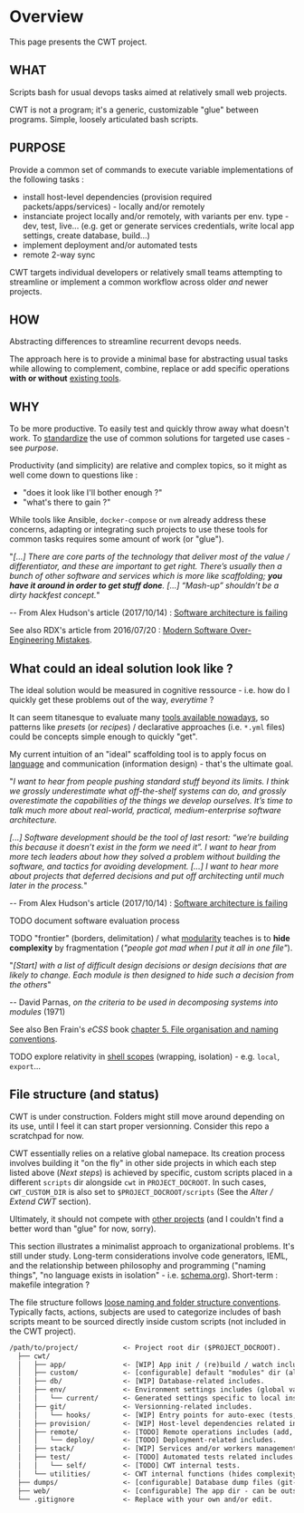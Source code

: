# Overview

This page presents the CWT project.

## WHAT

Scripts bash for usual devops tasks aimed at relatively small web projects.

CWT is not a program; it's a generic, customizable "glue" between programs. Simple, loosely articulated bash scripts.

## PURPOSE

Provide a common set of commands to execute variable implementations of the following tasks :

- install host-level dependencies (provision required packets/apps/services) - locally and/or remotely
- instanciate project locally and/or remotely, with variants per env. type - dev, test, live... (e.g. get or generate services credentials, write local app settings, create database, build...)
- implement deployment and/or automated tests
- remote 2-way sync

CWT targets individual developers or relatively small teams attempting to streamline or implement a common workflow across older *and* newer projects.

## HOW

Abstracting differences to streamline recurrent devops needs.

The approach here is to provide a minimal base for abstracting usual tasks while allowing to complement, combine, replace or add specific operations **with or without** [existing tools](https://paulmicha.github.io/common-web-tools/about/tools-considerations.html).

## WHY

To be more productive. To easily test and quickly throw away what doesn't work. To [standardize](https://imgs.xkcd.com/comics/standards.png) the use of common solutions for targeted use cases - see *purpose*.

Productivity (and simplicity) are relative and complex topics, so it might as well come down to questions like :

- "does it look like I'll bother enough ?"
- "what's there to gain ?"

While tools like Ansible, `docker-compose` or `nvm` already address these concerns, adapting or integrating such projects to use these tools for common tasks requires some amount of work (or "glue").

"*[...] There are core parts of the technology that deliver most of the value / differentiator, and these are important to get right. There’s usually then a bunch of other software and services which is more like scaffolding; **you have it around in order to get stuff done**.*
*[...] “Mash-up” shouldn’t be a dirty hackfest concept.*"

-- From Alex Hudson's article (2017/10/14) : [Software architecture is failing](https://www.alexhudson.com/2017/10/14/software-architecture-failing/)

See also RDX's article from 2016/07/20 : [Modern Software Over-Engineering Mistakes](https://medium.com/@rdsubhas/10-modern-software-engineering-mistakes-bc67fbef4fc8).

## What could an ideal solution look like ?

The ideal solution would be measured in cognitive ressource - i.e. how do I quickly get these problems out of the way, *everytime* ?

It can seem titanesque to evaluate many [tools available nowadays](https://paulmicha.github.io/common-web-tools/about/tools-considerations.html), so patterns like *presets* (or *recipes*) / declarative approaches (i.e. `*.yml` files) could be concepts simple enough to quickly "get".

My current intuition of an "ideal" scaffolding tool is to apply focus on [language](https://pierrelevyblog.com/2017/10/06/the-next-platform) and communication (information design) - that's the ultimate goal.

"*I want to hear from people pushing standard stuff beyond its limits. I think we grossly underestimate what off-the-shelf systems can do, and grossly overestimate the capabilities of the things we develop ourselves. It’s time to talk much more about real-world, practical, medium-enterprise software architecture.*

*[...] Software development should be the tool of last resort: “we’re building this because it doesn’t exist in the form we need it”. I want to hear from more tech leaders about how they solved a problem without building the software, and tactics for avoiding development. [...] I want to hear more about projects that deferred decisions and put off architecting until much later in the process.*"

-- From Alex Hudson's article (2017/10/14) : [Software architecture is failing](https://www.alexhudson.com/2017/10/14/software-architecture-failing/)

TODO document software evaluation process

TODO "frontier" (borders, delimitation) / what [modularity](https://www.youtube.com/watch?v=vypCsVm5z28) teaches is to **hide complexity** by fragmentation (*"people got mad when I put it all in one file"*).

"*[Start] with a list of difficult design decisions or design decisions that are likely to change. Each module is then designed to hide such a decision from the others*"

-- David Parnas, *on the criteria to be used in decomposing systems into modules* (1971)

See also Ben Frain's *eCSS* book [chapter 5. File organisation and naming conventions](http://ecss.io/chapter5.html).

TODO explore relativity in [shell scopes](http://wiki.bash-hackers.org/scripting/processtree) (wrapping, isolation) - e.g. `local`, `export`...

## File structure (and status)

CWT is under construction. Folders might still move around depending on its use, until I feel it can start proper versionning. Consider this repo a scratchpad for now.

CWT essentially relies on a relative global namepace. Its creation process involves building it "on the fly" in other side projects in which each step listed above (*Next steps*) is achieved by specific, custom scripts placed in a different `scripts` dir alongside `cwt` in `PROJECT_DOCROOT`. In such cases, `CWT_CUSTOM_DIR` is also set to `$PROJECT_DOCROOT/scripts` (See the *Alter / Extend CWT* section).

Ultimately, it should not compete with [other projects](https://paulmicha.github.io/common-web-tools/about/tools-considerations.html) (and I couldn't find a better word than "glue" for now, sorry).

This section illustrates a minimalist approach to organizational problems. It's still under study. Long-term considerations involve code generators, IEML, and the relationship between philosophy and programming ("naming things", "no language exists in isolation" - i.e. [schema.org](http://schema.org/docs/full.html)). Short-term : makefile integration ?

The file structure follows [loose naming and folder structure conventions](https://paulmicha.github.io/common-web-tools/about/patterns.html). Typically facts, actions, subjects are used to categorize includes of bash scripts meant to be sourced directly inside custom scripts (not included in the CWT project).

```txt
/path/to/project/           <- Project root dir ($PROJECT_DOCROOT).
  ├── cwt/
  │   ├── app/              <- [WIP] App init / (re)build / watch includes.
  │   ├── custom/           <- [configurable] default "modules" dir (alter or extend CWT. $CWT_CUSTOM_DIR).
  │   ├── db/               <- [WIP] Database-related includes.
  │   ├── env/              <- Environment settings includes (global variables).
  │   │   └── current/      <- Generated settings specific to local instance (git-ignored).
  │   ├── git/              <- Versionning-related includes.
  │   │   └── hooks/        <- [WIP] Entry points for auto-exec (tests, code linting, etc.)
  │   ├── provision/        <- [WIP] Host-level dependencies related includes (softwares setup).
  │   ├── remote/           <- [TODO] Remote operations includes (add, provision, etc.)
  │   │   └── deploy/       <- [TODO] Deployment-related includes.
  │   ├── stack/            <- [WIP] Services and/or workers management includes.
  │   ├── test/             <- [TODO] Automated tests related includes.
  │   │   └── self/         <- [TODO] CWT internal tests.
  │   └── utilities/        <- CWT internal functions (hides complexity).
  ├── dumps/                <- [configurable] Database dump files (git-ignored).
  ├── web/                  <- [configurable] The app dir - can be outside project dir ($APP_DOCROOT).
  └── .gitignore            <- Replace with your own and/or edit.
```
